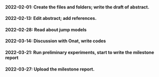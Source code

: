 #### 2022-02-01: Create the files and folders; write the draft of abstract.
#### 2022-02-13: Edit abstract; add references.
#### 2022-02-28: Read about jump models
#### 2022-03-14: Discussion with Onat, write codes
#### 2022-03-21: Run preliminary experiments, start to write the milestone report
#### 2022-03-27: Upload the milestone report.
